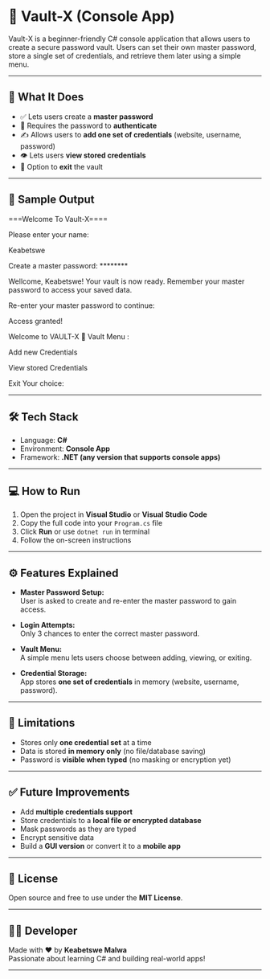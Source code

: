 # 🔐 Vault-X (Console App)

Vault-X is a beginner-friendly C# console application that allows users to create a secure password vault. Users can set their own master password, store a single set of credentials, and retrieve them later using a simple menu.

---

## 🧠 What It Does

- ✅ Lets users create a **master password**
- 🔐 Requires the password to **authenticate**
- ✍️ Allows users to **add one set of credentials** (website, username, password)
- 👁️ Lets users **view stored credentials**
- 🚪 Option to **exit** the vault

---

## 📸 Sample Output

===Welcome To Vault-X====

Please enter your name:

Keabetswe

Create a master password: ********

Wellcome, Keabetswe! Your vault is now ready.
Remember your master password to access your saved data.

Re-enter your master password to continue:

Access granted!

Welcome to VAULT-X 🔐
Vault Menu :

Add new Credentials

View stored Credentials

Exit
Your choice:

---

## 🛠️ Tech Stack

- Language: **C#**
- Environment: **Console App**
- Framework: **.NET (any version that supports console apps)**

---

## 💻 How to Run

1. Open the project in **Visual Studio** or **Visual Studio Code**
2. Copy the full code into your `Program.cs` file
3. Click **Run** or use `dotnet run` in terminal
4. Follow the on-screen instructions

---

## ⚙️ Features Explained

- **Master Password Setup:**  
  User is asked to create and re-enter the master password to gain access.

- **Login Attempts:**  
  Only 3 chances to enter the correct master password.

- **Vault Menu:**  
  A simple menu lets users choose between adding, viewing, or exiting.

- **Credential Storage:**  
  App stores **one set of credentials** in memory (website, username, password).

---

## 🚧 Limitations

- Stores only **one credential set** at a time
- Data is stored **in memory only** (no file/database saving)
- Password is **visible when typed** (no masking or encryption yet)

---

## ✅ Future Improvements

- Add **multiple credentials support**
- Store credentials to a **local file or encrypted database**
- Mask passwords as they are typed
- Encrypt sensitive data
- Build a **GUI version** or convert it to a **mobile app**

---

## 📄 License

Open source and free to use under the **MIT License**.

---

## 👨‍💻 Developer

Made with ❤️ by **Keabetswe Malwa**  
Passionate about learning C# and building real-world apps!

---
